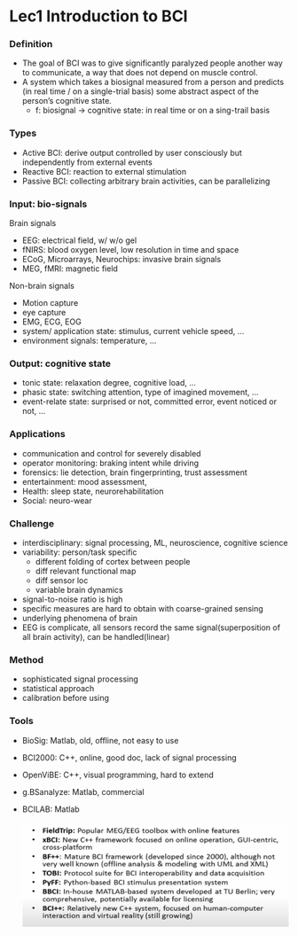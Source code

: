 # Lec1 Introduction to BCI

### Definition

- The goal of BCI was to give significantly paralyzed people another way to communicate, a way that does not depend on muscle control.
- A system which takes a biosignal measured from a person and predicts (in real time / on a single-trial basis) some abstract aspect of the person’s cognitive state.
  - f: biosignal -> cognitive state: in real time or on a sing-trail basis

### Types

- Active BCI: derive output controlled by user consciously but independently from external events  
- Reactive BCI: reaction to external stimulation
- Passive BCI: collecting arbitrary brain activities, can be parallelizing 

### Input: bio-signals

Brain signals

- EEG: electrical field, w/ w/o gel
- fNIRS: blood oxygen level, low resolution in time and space
- ECoG, Microarrays, Neurochips: invasive brain signals
- MEG, fMRI: magnetic field

Non-brain signals

- Motion capture
- eye capture
- EMG, ECG, EOG
- system/ application state: stimulus, current vehicle speed, ...
- environment signals: temperature, ...

### Output: cognitive state

- tonic state: relaxation degree, cognitive load, ...
- phasic state: switching attention, type of imagined movement, ...
- event-relate state: surprised or not, committed error, event noticed or not, ...

### Applications

- communication and control for severely disabled
- operator monitoring: braking intent while driving
- forensics: lie detection, brain fingerprinting, trust assessment
- entertainment: mood assessment, 
- Health: sleep state, neurorehabilitation
- Social: neuro-wear

### Challenge

- interdisciplinary: signal processing, ML, neuroscience, cognitive science
- variability: person/task specific
  - different folding of cortex between people
  - diff relevant functional map
  - diff sensor loc
  - variable brain dynamics
- signal-to-noise ratio is high
- specific measures are hard to obtain with coarse-grained sensing
- underlying phenomena of brain 
- EEG is complicate, all sensors record the same signal(superposition of all brain activity), can be handled(linear)

### Method

- sophisticated signal processing
- statistical approach
- calibration before using

### Tools

- BioSig: Matlab, old, offline, not easy to use

- BCI2000: C++, online, good doc, lack of signal processing

- OpenViBE: C++, visual programming, hard to extend

- g.BSanalyze: Matlab, commercial

- BCILAB: Matlab

  ![tool](./assets/tool.jpg)